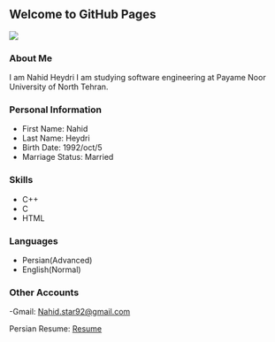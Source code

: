 ## Welcome to GitHub Pages

<img src="https://avatars.githubusercontent.com/u/73713988?v=4"/>

### About Me

I am Nahid Heydri I am studying software engineering at Payame Noor University of North Tehran.

### Personal Information

- First Name: Nahid
- Last Name: Heydri
- Birth Date: 1992/oct/5
- Marriage Status: Married

### Skills

+ C++
+ C
+ HTML

### Languages

- Persian(Advanced)
- English(Normal)

### Other Accounts
-Gmail: Nahid.star92@gmail.com

  Persian Resume: <a href=" "> Resume </a>
